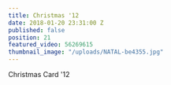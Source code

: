 ```yaml
---
title: Christmas '12
date: 2018-01-20 23:31:00 Z
published: false
position: 21
featured_video: 56269615
thumbnail_image: "/uploads/NATAL-be4355.jpg"
---
```


Christmas Card '12